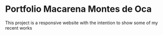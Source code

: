 # Portfolio Macarena Montes de Oca

This project is a responsive website with the intention to show some of my recent works

